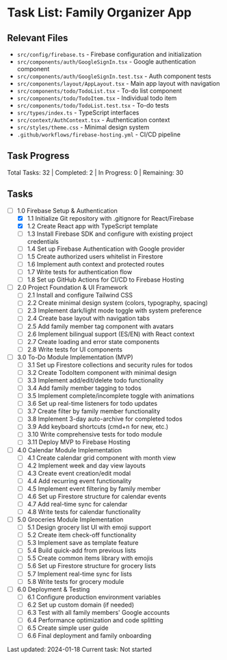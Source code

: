 # Task List: Family Organizer App

## Relevant Files
- `src/config/firebase.ts` - Firebase configuration and initialization
- `src/components/auth/GoogleSignIn.tsx` - Google authentication component
- `src/components/auth/GoogleSignIn.test.tsx` - Auth component tests
- `src/components/layout/AppLayout.tsx` - Main app layout with navigation
- `src/components/todo/TodoList.tsx` - To-do list component
- `src/components/todo/TodoItem.tsx` - Individual todo item
- `src/components/todo/TodoList.test.tsx` - To-do tests
- `src/types/index.ts` - TypeScript interfaces
- `src/context/AuthContext.tsx` - Authentication context
- `src/styles/theme.css` - Minimal design system
- `.github/workflows/firebase-hosting.yml` - CI/CD pipeline

## Task Progress
Total Tasks: 32 | Completed: 2 | In Progress: 0 | Remaining: 30

## Tasks

- [ ] 1.0 Firebase Setup & Authentication
  - [x] 1.1 Initialize Git repository with .gitignore for React/Firebase
  - [x] 1.2 Create React app with TypeScript template
  - [ ] 1.3 Install Firebase SDK and configure with existing project credentials
  - [ ] 1.4 Set up Firebase Authentication with Google provider
  - [ ] 1.5 Create authorized users whitelist in Firestore
  - [ ] 1.6 Implement auth context and protected routes
  - [ ] 1.7 Write tests for authentication flow
  - [ ] 1.8 Set up GitHub Actions for CI/CD to Firebase Hosting

- [ ] 2.0 Project Foundation & UI Framework  
  - [ ] 2.1 Install and configure Tailwind CSS
  - [ ] 2.2 Create minimal design system (colors, typography, spacing)
  - [ ] 2.3 Implement dark/light mode toggle with system preference
  - [ ] 2.4 Create base layout with navigation tabs
  - [ ] 2.5 Add family member tag component with avatars
  - [ ] 2.6 Implement bilingual support (ES/EN) with React context
  - [ ] 2.7 Create loading and error state components
  - [ ] 2.8 Write tests for UI components

- [ ] 3.0 To-Do Module Implementation (MVP)
  - [ ] 3.1 Set up Firestore collections and security rules for todos
  - [ ] 3.2 Create TodoItem component with minimal design
  - [ ] 3.3 Implement add/edit/delete todo functionality
  - [ ] 3.4 Add family member tagging to todos
  - [ ] 3.5 Implement complete/incomplete toggle with animations
  - [ ] 3.6 Set up real-time listeners for todo updates
  - [ ] 3.7 Create filter by family member functionality
  - [ ] 3.8 Implement 3-day auto-archive for completed todos
  - [ ] 3.9 Add keyboard shortcuts (cmd+n for new, etc.)
  - [ ] 3.10 Write comprehensive tests for todo module
  - [ ] 3.11 Deploy MVP to Firebase Hosting

- [ ] 4.0 Calendar Module Implementation
  - [ ] 4.1 Create calendar grid component with month view
  - [ ] 4.2 Implement week and day view layouts
  - [ ] 4.3 Create event creation/edit modal
  - [ ] 4.4 Add recurring event functionality
  - [ ] 4.5 Implement event filtering by family member
  - [ ] 4.6 Set up Firestore structure for calendar events
  - [ ] 4.7 Add real-time sync for calendar
  - [ ] 4.8 Write tests for calendar functionality

- [ ] 5.0 Groceries Module Implementation
  - [ ] 5.1 Design grocery list UI with emoji support
  - [ ] 5.2 Create item check-off functionality
  - [ ] 5.3 Implement save as template feature
  - [ ] 5.4 Build quick-add from previous lists
  - [ ] 5.5 Create common items library with emojis
  - [ ] 5.6 Set up Firestore structure for grocery lists
  - [ ] 5.7 Implement real-time sync for lists
  - [ ] 5.8 Write tests for grocery module

- [ ] 6.0 Deployment & Testing
  - [ ] 6.1 Configure production environment variables
  - [ ] 6.2 Set up custom domain (if needed)
  - [ ] 6.3 Test with all family members' Google accounts
  - [ ] 6.4 Performance optimization and code splitting
  - [ ] 6.5 Create simple user guide
  - [ ] 6.6 Final deployment and family onboarding

Last updated: 2024-01-18
Current task: Not started